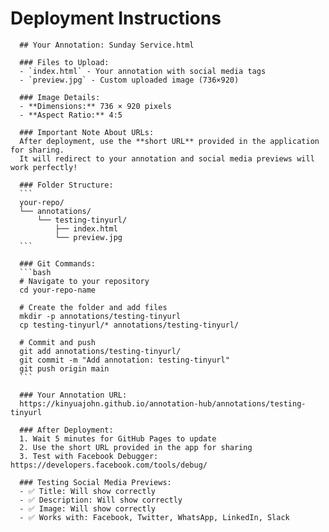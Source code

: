 # Deployment Instructions

      ## Your Annotation: Sunday Service.html

      ### Files to Upload:
      - `index.html` - Your annotation with social media tags
      - `preview.jpg` - Custom uploaded image (736×920)

      ### Image Details:
      - **Dimensions:** 736 × 920 pixels
      - **Aspect Ratio:** 4:5

      ### Important Note About URLs:
      After deployment, use the **short URL** provided in the application for sharing. 
      It will redirect to your annotation and social media previews will work perfectly!

      ### Folder Structure:
      ```
      your-repo/
      └── annotations/
          └── testing-tinyurl/
              ├── index.html
              └── preview.jpg
      ```

      ### Git Commands:
      ```bash
      # Navigate to your repository
      cd your-repo-name

      # Create the folder and add files
      mkdir -p annotations/testing-tinyurl
      cp testing-tinyurl/* annotations/testing-tinyurl/

      # Commit and push
      git add annotations/testing-tinyurl/
      git commit -m "Add annotation: testing-tinyurl"
      git push origin main
      ```

      ### Your Annotation URL:
      https://kinyuajohn.github.io/annotation-hub/annotations/testing-tinyurl

      ### After Deployment:
      1. Wait 5 minutes for GitHub Pages to update
      2. Use the short URL provided in the app for sharing
      3. Test with Facebook Debugger: https://developers.facebook.com/tools/debug/

      ### Testing Social Media Previews:
      - ✅ Title: Will show correctly
      - ✅ Description: Will show correctly  
      - ✅ Image: Will show correctly
      - ✅ Works with: Facebook, Twitter, WhatsApp, LinkedIn, Slack
      